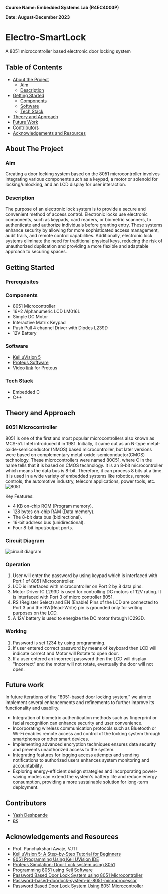 **Course Name: Embedded Systems Lab (R4EC4003P)**

**Date: August-December 2023**


# Electro-SmartLock
A 8051 microcontroller based electronic door locking system

## Table of Contents

- [About the Project](#about-the-project)
    - [Aim](#aim)
    - [Description](#description)
- [Getting Started](#getting-started)
    - [Components](#components)
    - [Software](#software)
    - [Tech Stack](#tech-stack)
- [Theory and Approach](#theory-and-approach)
- [Future Work](#future-work)
- [Contributors](#contributors)
- [Acknowledgements and Resources](#acknowledgements-and-resources)

## About The Project

### Aim

Creating a door locking system based on the 8051 microcontroller involves integrating various components such as a keypad, a motor or solenoid for locking/unlocking, and an LCD display for user interaction.

### Description
The purpose of an electronic lock system is to provide a secure and convenient method of
access control. Electronic locks use electronic components, such as keypads, card readers,
or biometric scanners, to authenticate and authorize individuals before granting entry.
These systems enhance security by allowing for more sophisticated access management,
audit trails, and remote control capabilities. Additionally, electronic lock systems
eliminate the need for traditional physical keys, reducing the risk of unauthorized
duplication and providing a more flexible and adaptable approach to securing spaces.


## Getting Started

### Prerequisites

### Components
- 8051 Microcontroller
- 16*2 Alphanumeric LCD LM016L
- Simple DC Motor
- Interactive Matrix Keypad
- Push Pull 4 channel Driver with Diodes L239D
- 12V Battery

### Software
- [Keil uVision 5](https://www.keil.com/download/)
- [Proteus Software](https://drive.google.com/uc?id=1aQ-QefxwPn7Coc0X_xKwAKFt6r3PQLiD&export=download)
- Video [link](https://www.youtube.com/watch?v=A2KrMkxZQmw) for Proteus


### Tech Stack
- Embedded C
- C++


## Theory and Approach

### 8051 Microcontroller

8051 is one of the first and most popular microcontrollers also known as MCS-51. Intel
introduced it in 1981. Initially, it came out as an N-type metal-oxide-semiconductor
(NMOS) based microcontroller, but later versions were based on complementary
metal-oxide-semiconductor(CMOS) technology. These microcontrollers were named
80C51, where C in the name tells that it is based on CMOS technology. It is an 8-bit
microcontroller which means the data bus is 8-bit. Therefore, it can process 8 bits at a
time. It is used in a wide variety of embedded systems like robotics, remote controls, the
automotive industry, telecom applications, power tools, etc.
![8051](https://github.com/Yash-Desh/Electro-SmartLock/assets/84829056/96d7edfa-be73-4c70-8207-fd56b4cad5f7)

Key Features:
- 4 KB on-chip ROM (Program memory).
- 128 bytes on-chip RAM (Data memory).
- The 8-bit data bus (bidirectional).
- 16-bit address bus (unidirectional).
- Four 8-bit input/output ports.

### Circuit Diagram
![circuit diagram](https://github.com/Yash-Desh/Electro-SmartLock/assets/84829056/246366e1-4025-4216-9f7a-d2fd0555a5e4)


### Operation
1. User will enter the password by using keypad which is interfaced with Port 1 of 8051 Microcontroller.
2. LCD is interfaced with microcontroller on Port 2 by 8 data pins.
3. Motor Driver IC L293D is used for controlling DC motors of 12V rating. It is interfaced with Port 3 of micro controller 8051.
4. RS (Register Select) and EN (Enable) Pins of the LCD are connected to Port 3 and the RW(Read-Write) pin is grounded only for writing purposes on the LCD.
5. A 12V battery is used to energize the DC motor through IC293D.

### Working
1. Password is set 1234 by using programming.
2. If user entered correct password by means of keyboard then LCD will indicate correct and Motor will Rotate to open door.
3. If a user entered an incorrect password then the LCD will display "Incorrect" and
the motor will not rotate, eventually the door will not open.


## Future work
In future iterations of the "8051-based door locking system," we aim to implement several enhancements and refinements to further improve its functionality and usability. 
- Integration of biometric authentication methods such as fingerprint or facial recognition can enhance security and user convenience.
- Incorporating wireless communication protocols such as Bluetooth or Wi-Fi enables remote access and control of the locking system through smartphones or other smart devices.
- Implementing advanced encryption techniques ensures data security and prevents unauthorized access to the system.
- Integrating features for logging access attempts and sending notifications to authorized users enhances system monitoring and accountability.
- Exploring energy-efficient design strategies and incorporating power-saving modes can extend the system's battery life and reduce energy consumption, providing a more sustainable solution for long-term deployment.



## Contributors

- [Yash Deshpande](https://github.com/yashLM705)
- [pk](https://github.com/Aerophile-320)

## Acknowledgements and Resources

- Prof. Panchakshari Awaje, VJTI
- [Keil uVision 5: A Step-by-Step Tutorial for Beginners](https://iies.in/blog/keil-uvision-5-a-step-by-step-tutorial-for-beginners/)
- [8051 Programming Using Keil UVision IDE](https://www.instructables.com/8051-Programming-Using-Keil-UVision-IDE/)
- [Proteus Simulation: Door Lock system using 8051](https://youtu.be/y4k4vlxtGcs?si=JNCQsvCgLSQgB3G3)
- [Programming 8051 using Keil Software](https://www.tutorialspoint.com/programming-8051-using-keil-software)
- [Password Based Door Lock System using 8051 Microcontroller](https://www.electronicshub.org/password-based-door-lock-system-using-8051-microcontroller/)
- [Password-based-doorlock-system-in-8051-microprocessor](https://github.com/kmhmubin/Password-based-doorlock-system-in-8051-microprocessor?tab=readme-ov-file)
- [Password Based Door Lock System Using 8051 Microcontroller](https://circuitdiagrams.in/password-based-door-lock-system/)
